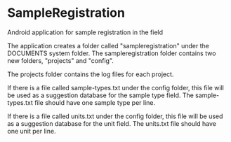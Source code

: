 # SampleRegistration
Android application for sample registration in the field

The application creates a folder called "sampleregistration" under the DOCUMENTS system folder.
The sampleregistration folder contains two new folders, "projects" and "config".

The projects folder contains the log files for each project.

If there is a file called sample-types.txt under the config folder, this file will be used as a suggestion database for the sample type field.
The sample-types.txt file should have one sample type per line.

If there is a file called units.txt under the config folder, this file will be used as a suggestion database for the unit field.
The units.txt file should have one unit per line.